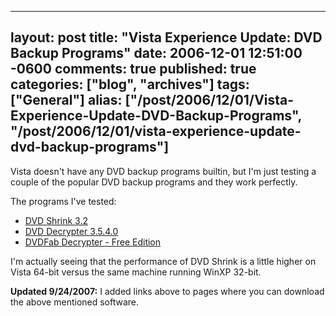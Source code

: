   ---
  layout: post
  title: "Vista Experience Update: DVD Backup Programs"
  date: 2006-12-01 12:51:00 -0600
  comments: true
  published: true
  categories: ["blog", "archives"]
  tags: ["General"]
  alias: ["/post/2006/12/01/Vista-Experience-Update-DVD-Backup-Programs", "/post/2006/12/01/vista-experience-update-dvd-backup-programs"]
  ---
<!-- more -->
<p>Vista doesn't have any DVD backup programs builtin, but I'm just testing a couple of the popular DVD backup programs and they work perfectly.</p>
<p>The programs I've tested:</p>
<ul>
<li><a href="http://www.mrbass.org/dvdshrink/">DVD Shrink 3.2</a> </li>
<li><a href="http://www.dvddecrypter.org.uk/">DVD Decrypter 3.5.4.0</a> </li>
<li><a href="http://dvdfab.net/free.htm">DVDFab Decrypter&nbsp;- Free Edition</a></li>
</ul>
<p>I'm actually seeing that the performance of DVD Shrink is a little higher on Vista 64-bit versus the same machine running WinXP 32-bit.</p>
<p><strong>Updated 9/24/2007:</strong> I added links above to pages where you can download the above mentioned software.</p>
